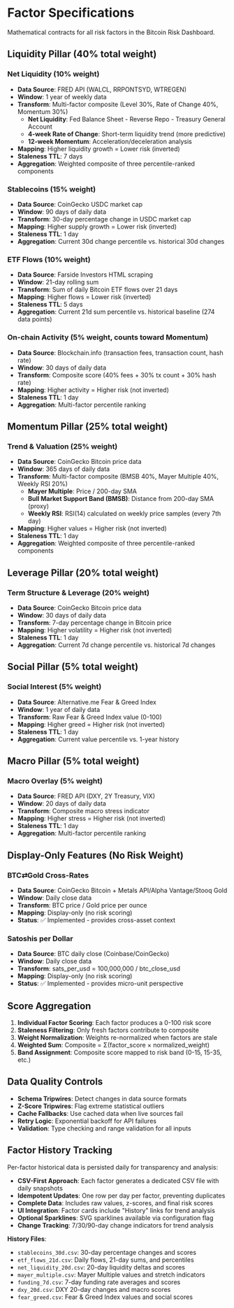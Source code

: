 # Factor Specifications

Mathematical contracts for all risk factors in the Bitcoin Risk Dashboard.

## Liquidity Pillar (40% total weight)

### Net Liquidity (10% weight)
- **Data Source**: FRED API (WALCL, RRPONTSYD, WTREGEN)
- **Window**: 1 year of weekly data
- **Transform**: Multi-factor composite (Level 30%, Rate of Change 40%, Momentum 30%)
  - **Net Liquidity**: Fed Balance Sheet - Reverse Repo - Treasury General Account
  - **4-week Rate of Change**: Short-term liquidity trend (more predictive)
  - **12-week Momentum**: Acceleration/deceleration analysis
- **Mapping**: Higher liquidity growth = Lower risk (inverted)
- **Staleness TTL**: 7 days
- **Aggregation**: Weighted composite of three percentile-ranked components

### Stablecoins (15% weight)
- **Data Source**: CoinGecko USDC market cap
- **Window**: 90 days of daily data
- **Transform**: 30-day percentage change in USDC market cap
- **Mapping**: Higher supply growth = Lower risk (inverted)
- **Staleness TTL**: 1 day
- **Aggregation**: Current 30d change percentile vs. historical 30d changes

### ETF Flows (10% weight)
- **Data Source**: Farside Investors HTML scraping
- **Window**: 21-day rolling sum
- **Transform**: Sum of daily Bitcoin ETF flows over 21 days
- **Mapping**: Higher flows = Lower risk (inverted)
- **Staleness TTL**: 5 days
- **Aggregation**: Current 21d sum percentile vs. historical baseline (274 data points)

### On-chain Activity (5% weight, counts toward Momentum)
- **Data Source**: Blockchain.info (transaction fees, transaction count, hash rate)
- **Window**: 30 days of daily data
- **Transform**: Composite score (40% fees + 30% tx count + 30% hash rate)
- **Mapping**: Higher activity = Higher risk (not inverted)
- **Staleness TTL**: 1 day
- **Aggregation**: Multi-factor percentile ranking

## Momentum Pillar (25% total weight)

### Trend & Valuation (25% weight)
- **Data Source**: CoinGecko Bitcoin price data
- **Window**: 365 days of daily data
- **Transform**: Multi-factor composite (BMSB 40%, Mayer Multiple 40%, Weekly RSI 20%)
  - **Mayer Multiple**: Price / 200-day SMA
  - **Bull Market Support Band (BMSB)**: Distance from 200-day SMA (proxy)
  - **Weekly RSI**: RSI(14) calculated on weekly price samples (every 7th day)
- **Mapping**: Higher values = Higher risk (not inverted)
- **Staleness TTL**: 1 day
- **Aggregation**: Weighted composite of three percentile-ranked components

## Leverage Pillar (20% total weight)

### Term Structure & Leverage (20% weight)
- **Data Source**: CoinGecko Bitcoin price data
- **Window**: 30 days of daily data
- **Transform**: 7-day percentage change in Bitcoin price
- **Mapping**: Higher volatility = Higher risk (not inverted)
- **Staleness TTL**: 1 day
- **Aggregation**: Current 7d change percentile vs. historical 7d changes

## Social Pillar (5% total weight)

### Social Interest (5% weight)
- **Data Source**: Alternative.me Fear & Greed Index
- **Window**: 1 year of daily data
- **Transform**: Raw Fear & Greed Index value (0-100)
- **Mapping**: Higher greed = Higher risk (not inverted)
- **Staleness TTL**: 1 day
- **Aggregation**: Current value percentile vs. 1-year history

## Macro Pillar (5% total weight)

### Macro Overlay (5% weight)
- **Data Source**: FRED API (DXY, 2Y Treasury, VIX)
- **Window**: 20 days of daily data
- **Transform**: Composite macro stress indicator
- **Mapping**: Higher stress = Higher risk (not inverted)
- **Staleness TTL**: 1 day
- **Aggregation**: Multi-factor percentile ranking

## Display-Only Features (No Risk Weight)

### BTC⇄Gold Cross-Rates
- **Data Source**: CoinGecko Bitcoin + Metals API/Alpha Vantage/Stooq Gold
- **Window**: Daily close data
- **Transform**: BTC price / Gold price per ounce
- **Mapping**: Display-only (no risk scoring)
- **Status**: ✅ Implemented - provides cross-asset context

### Satoshis per Dollar
- **Data Source**: BTC daily close (Coinbase/CoinGecko)
- **Window**: Daily close data
- **Transform**: sats_per_usd = 100,000,000 / btc_close_usd
- **Mapping**: Display-only (no risk scoring)
- **Status**: ✅ Implemented - provides micro-unit perspective

## Score Aggregation

1. **Individual Factor Scoring**: Each factor produces a 0-100 risk score
2. **Staleness Filtering**: Only fresh factors contribute to composite
3. **Weight Normalization**: Weights re-normalized when factors are stale
4. **Weighted Sum**: Composite = Σ(factor_score × normalized_weight)
5. **Band Assignment**: Composite score mapped to risk band (0-15, 15-35, etc.)

## Data Quality Controls

- **Schema Tripwires**: Detect changes in data source formats
- **Z-Score Tripwires**: Flag extreme statistical outliers
- **Cache Fallbacks**: Use cached data when live sources fail
- **Retry Logic**: Exponential backoff for API failures
- **Validation**: Type checking and range validation for all inputs

## Factor History Tracking

Per-factor historical data is persisted daily for transparency and analysis:

- **CSV-First Approach**: Each factor generates a dedicated CSV file with daily snapshots
- **Idempotent Updates**: One row per day per factor, preventing duplicates
- **Complete Data**: Includes raw values, z-scores, and final risk scores
- **UI Integration**: Factor cards include "History" links for trend analysis
- **Optional Sparklines**: SVG sparklines available via configuration flag
- **Change Tracking**: 7/30/90-day change indicators for trend analysis

**History Files**:
- `stablecoins_30d.csv`: 30-day percentage changes and scores
- `etf_flows_21d.csv`: Daily flows, 21-day sums, and percentiles
- `net_liquidity_20d.csv`: 20-day liquidity deltas and scores
- `mayer_multiple.csv`: Mayer Multiple values and stretch indicators
- `funding_7d.csv`: 7-day funding rate averages and scores
- `dxy_20d.csv`: DXY 20-day changes and macro scores
- `fear_greed.csv`: Fear & Greed Index values and social scores
